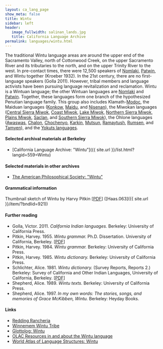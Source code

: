 ```yaml
---
layout: ca_lang_page
show_meta: false
title: Wintu
sidebar: left
header:
   image_fullwidth: salinan_lands.jpg
   title: California Language Archive
permalink: languages/wintu.html
---
```


The traditional Wintu language areas are around the upper end of the Sacramento Valley, north of Cottonwood Creek, on the upper Sacramento River and its tributaries to the north, and on the upper Trinity River to the west. In pre-contact times, there were 12,500 speakers of [Nomlaki](nomlaki.html), [Patwin](patwin.html), and Wintu together (Kroeber 1932). In the 21st century, there are no first-language speakers (Golla 2011). However, tribal members and language activists have been pursuing language revitalization and reclamation. Wintu is a Wintuan language; the other Wintuan languages are [Nomlaki](nomlaki.html) and [Patwin](patwin.html). Together, these languages form one branch of the hypothesized Penutian language family. This group also includes Klamath-[Modoc](modoc.html), the Maiduan languages ([Konkow](konkow.html), [Maidu](maidu.html), and [Nisenan](nisenan.html)), the Miwokan languages ([Central Sierra Miwok](central-sierra-miwok.html), [Coast Miwok](coast-miwok.html), [Lake Miwok](lake-miwok.html), [Northern Sierra Miwok](northern-sierra-miwok.html), [Plains Miwok](plains-miwok.html), [Saclan](saclan.html), and [Southern Sierra Miwok](southern-sierra-miwok.html)), the Ohlone languages ([Awaswas](awaswas.html), [Chalon](chalon.html), [Chochenyo](chochenyo.html), [Karkin](karkin.html), [Mutsun](mutsun.html), [Ramaytush](ramaytush.html), [Rumsen](rumsen.html), and [Tamyen](tamyen.html)), and the [Yokuts languages](yokuts.html).

#### Selected archival materials at Berkeley

* [California Language Archive: "Wintu"]({{ site.url }}/list.html?langid=559=Wintu)

#### Selected materials in other archives

* [The American Philosophical Society: "Wintu"](https://indigenousguide.amphilsoc.org/search?f%5B0%5D=guide_language_content_title%3AWintu)

#### Grammatical information
Thumbnail sketch of Wintu by Harvy Pitkin [[PDF](https://berkeley.app.box.com/v/sketch-wintu)] ([Haas.063]({{ site.url }}/item/?bndlid=921))
#### Further reading

* Golla, Victor. 2011. *California Indian languages.* Berkeley: University of California Press.
* Pitkin, Harvey. 1955. *Wintu grammar.* Ph.D. Dissertation. University of California, Berkeley.
[[PDF](https://escholarship.org/uc/item/0479s53v)]
* Pitkin, Harvey. 1984. *Wintu grammar.* Berkeley: University of California Press.
* Pitkin, Harvey. 1985. *Wintu dictionary.* Berkeley: University of California Press.
* Schlichter, Alice. 1981. *Wintu dictionary.* (Survey Reports, Reports 2.) Berkeley: Survey of California and Other Indian Languages, University of California, Berkeley.
[[PDF](https://escholarship.org/uc/item/47v2w4gw)]
* Shepherd, Alice. 1989. *Wintu texts.* Berkeley: University of California Press.
* Shepherd, Alice. 1997. *In my own words: The stories, songs, and memories of Grace McKibben, Wintu.* Berkeley: Heyday Books.

#### Links

* [Redding Rancheria](http://www.redding-rancheria.com/)
* [Winnemem Wintu Tribe](http://www.winnememwintu.us/)
* [Glottolog: Wintu](https://glottolog.org/resource/languoid/id/nucl1651)
* [OLAC Resources in and about the Wintu language](http://www.language-archives.org/language/wnw)
* [World Atlas of Language Structures: Wintu](http://wals.info/languoid/lect/wals_code_win)

